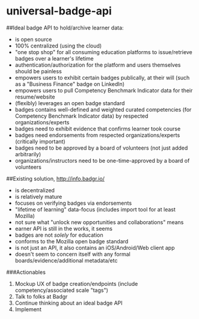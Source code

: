 # universal-badge-api

##Ideal badge API to hold/archive learner data:
- is open source
- 100% centralized (using the cloud)
- "one stop shop" for all consuming education platforms to issue/retrieve badges over a learner's lifetime
- authentication/authorization for the platform and users themselves should be painless
- empowers users to exhibit certain badges publically, at their will (such as a "Business Finance" badge on LinkedIn)
- empowers users to pull Competency Benchmark Indicator data for their resume/website
- (flexibly) leverages an open badge standard
- badges contains well-defined and weighted curated competencies (for Competency Benchmark Indicator data) by respected organizations/experts
- badges need to exhibit evidence that confirms learner took course
- badges need endorsements from respected organizations/experts (critically important)
- badges need to be approved by a board of volunteers (not just added arbitrarily)
- organizations/instructors need to be one-time-approved by a board of volunteers

##Existing solution, http://info.badgr.io/
- is decentralized
- is relatively mature
- focuses on verifying badges via endorsements
- "lifetime of learning" data-focus (includes import tool for at least Mozilla)
- not sure what "unlock new opportunities and collaborations" means
- earner API is still in the works, it seems
- badges are not *solely* for education
- conforms to the Mozilla open badge standard
- is not just an API, it also contains an iOS/Android/Web client app
- doesn't seem to concern itself with any formal boards/evidence/additional metadata/etc

###Actionables
1. Mockup UX of badge creation/endpoints (include competency/associated scale "tags") 
2. Talk to folks at Badgr
3. Continue thinking about an ideal badge API
4. Implement
